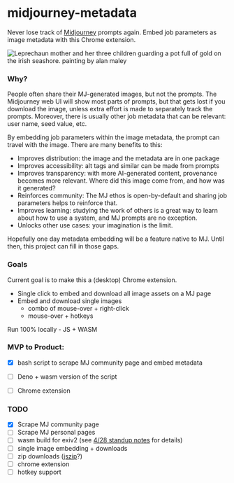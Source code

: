 # midjourney-metadata

Never lose track of [Midjourney](http://midjourney.com) prompts again. Embed job parameters as image metadata with this Chrome extension.

![Leprechaun mother and her three children guarding a pot full of gold on the irish seashore. painting by alan maley](https://user-images.githubusercontent.com/292510/235260517-9b288ebb-1d72-4d9a-84ba-cee477b30cf8.png "Leprechaun mother and her three children guarding a pot full of gold on the irish seashore. painting by alan maley")


### Why? 

People often share their MJ-generated images, but not the prompts. The Midjourney web UI will show most parts of prompts, but that gets lost if you download the image, unless extra effort is made to separately track the prompts. Moreover, there is usually other job metadata that can be relevant: user name, seed value, etc.

By embedding job parameters within the image metadata, the prompt can travel with the image. There are many benefits to this:

- Improves distribution: the image and the metadata are in one package
- Improves accessibility: alt tags and similar can be made from prompts
- Improves transparency: with more AI-generated content, provenance becomes more relevant. Where did this image come from, and how was it generated?
- Reinforces community: The MJ ethos is open-by-default and sharing job parameters helps to reinforce that. 
- Improves learning: studying the work of others is a great way to learn about how to use a system, and MJ prompts are no exception.
- Unlocks other use cases: your imagination is the limit.

Hopefully one day metadata embedding will be a feature native to MJ. Until then, this project can fill in those gaps.

### Goals

Current goal is to make this a (desktop) Chrome extension.
- Single click to embed and download all image assets on a MJ page
- Embed and download single images
  - combo of mouse-over + right-click
  - mouse-over + hotkeys
  
Run 100% locally - JS + WASM

### MVP to Product:
- [x] bash script to scrape MJ community page and embed metadata
- [ ] Deno + wasm version of the script
- [ ] Chrome extension


### TODO
- [x] Scrape MJ community page
- [ ] Scrape MJ personal pages
- [ ] wasm build for exiv2 (see  [4/28 standup notes](https://github.com/j0sh/daily-standup/blob/main/README.md#28-april-2023) for details)
- [ ] single image embedding + downloads
- [ ] zip downloads ([jszip](https://stuk.github.io/jszip/)?)
- [ ] chrome extension
- [ ] hotkey support
